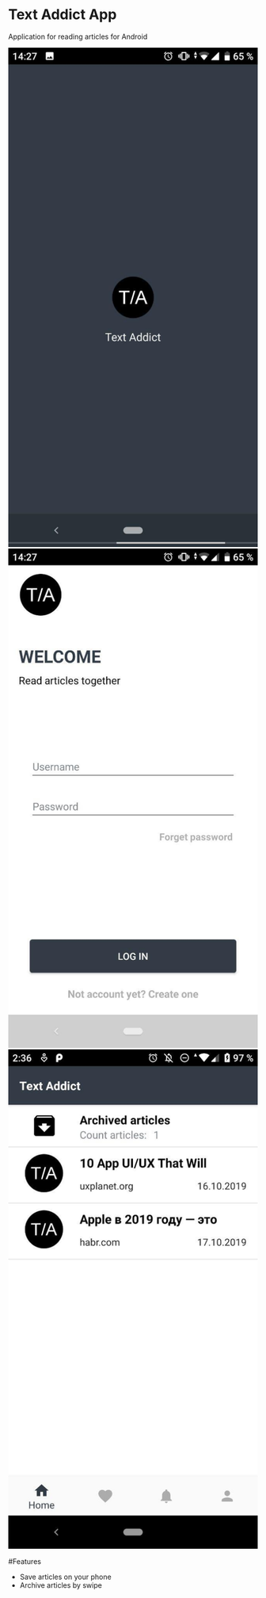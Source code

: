 # Text Addict App
Application for reading articles for Android

![screenshots of app](./.github/photo_1.jpg)
![screenshots of app](./.github/photo_2.jpg)
![screenshots of app](./.github/photo_3.jpg)

#Features
* Save articles on your phone
* Archive articles by swipe